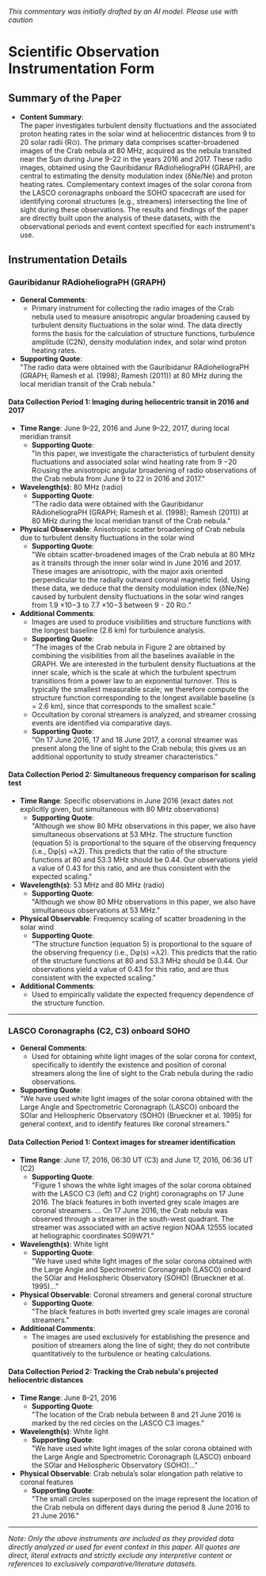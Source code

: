 _This commentary was initially drafted by an AI model. Please use with caution_

# Scientific Observation Instrumentation Form

## Summary of the Paper
- **Content Summary**:  
  The paper investigates turbulent density fluctuations and the associated proton heating rates in the solar wind at heliocentric distances from 9 to 20 solar radii (R⊙). The primary data comprises scatter-broadened images of the Crab nebula at 80 MHz, acquired as the nebula transited near the Sun during June 9–22 in the years 2016 and 2017. These radio images, obtained using the Gauribidanur RAdioheliograPH (GRAPH), are central to estimating the density modulation index (δNe/Ne) and proton heating rates. Complementary context images of the solar corona from the LASCO coronagraphs onboard the SOHO spacecraft are used for identifying coronal structures (e.g., streamers) intersecting the line of sight during these observations. The results and findings of the paper are directly built upon the analysis of these datasets, with the observational periods and event context specified for each instrument's use.

## Instrumentation Details

### Gauribidanur RAdioheliograPH (GRAPH)
- **General Comments**:
  - Primary instrument for collecting the radio images of the Crab nebula used to measure anisotropic angular broadening caused by turbulent density fluctuations in the solar wind. The data directly forms the basis for the calculation of structure functions, turbulence amplitude (C2N), density modulation index, and solar wind proton heating rates.
- **Supporting Quote**:  
  "The radio data were obtained with the Gauribidanur RAdioheliograPH (GRAPH; Ramesh et al. (1998); Ramesh (2011)) at 80 MHz during the local meridian transit of the Crab nebula."

#### Data Collection Period 1: Imaging during heliocentric transit in 2016 and 2017  
- **Time Range**: June 9–22, 2016 and June 9–22, 2017, during local meridian transit
  - **Supporting Quote**:  
    "In this paper, we investigate the characteristics of turbulent density fluctuations and associated solar wind heating rate from 9 −20 R⊙using the anisotropic angular broadening of radio observations of the Crab nebula from June 9 to 22 in 2016 and 2017."
- **Wavelength(s)**: 80 MHz (radio)
  - **Supporting Quote**:  
    "The radio data were obtained with the Gauribidanur RAdioheliograPH (GRAPH; Ramesh et al. (1998); Ramesh (2011)) at 80 MHz during the local meridian transit of the Crab nebula."
- **Physical Observable**: Anisotropic scatter broadening of Crab nebula due to turbulent density fluctuations in the solar wind
  - **Supporting Quote**:  
    "We obtain scatter-broadened images of the Crab nebula at 80 MHz as it transits through the inner solar wind in June 2016 and 2017. These images are anisotropic, with the major axis oriented perpendicular to the radially outward coronal magnetic field. Using these data, we deduce that the density modulation index (δNe/Ne) caused by turbulent density fluctuations in the solar wind ranges from 1.9 ×10−3 to 7.7 ×10−3 between 9 - 20 R⊙."
- **Additional Comments**:  
  - Images are used to produce visibilities and structure functions with the longest baseline (2.6 km) for turbulence analysis.
  - **Supporting Quote**:  
    "The images of the Crab nebula in Figure 2 are obtained by combining the visibilities from all the baselines available in the GRAPH. We are interested in the turbulent density fluctuations at the inner scale, which is the scale at which the turbulent spectrum transitions from a power law to an exponential turnover. This is typically the smallest measurable scale; we therefore compute the structure function corresponding to the longest available baseline (s = 2.6 km), since that corresponds to the smallest scale."
  - Occultation by coronal streamers is analyzed, and streamer crossing events are identified via comparative days.
  - **Supporting Quote**:  
    "On 17 June 2016, 17 and 18 June 2017, a coronal streamer was present along the line of sight to the Crab nebula; this gives us an additional opportunity to study streamer characteristics."

#### Data Collection Period 2: Simultaneous frequency comparison for scaling test
- **Time Range**: Specific observations in June 2016 (exact dates not explicitly given, but simultaneous with 80 MHz observations)
  - **Supporting Quote**:  
    "Although we show 80 MHz observations in this paper, we also have simultaneous observations at 53 MHz. The structure function (equation 5) is proportional to the square of the observing frequency (i.e., Dφ(s) ∝λ2). This predicts that the ratio of the structure functions at 80 and 53.3 MHz should be 0.44. Our observations yield a value of 0.43 for this ratio, and are thus consistent with the expected scaling."
- **Wavelength(s)**: 53 MHz and 80 MHz (radio)
  - **Supporting Quote**:  
    "Although we show 80 MHz observations in this paper, we also have simultaneous observations at 53 MHz."
- **Physical Observable**: Frequency scaling of scatter broadening in the solar wind
  - **Supporting Quote**:  
    "The structure function (equation 5) is proportional to the square of the observing frequency (i.e., Dφ(s) ∝λ2). This predicts that the ratio of the structure functions at 80 and 53.3 MHz should be 0.44. Our observations yield a value of 0.43 for this ratio, and are thus consistent with the expected scaling."
- **Additional Comments**:  
  - Used to empirically validate the expected frequency dependence of the structure function.

---

### LASCO Coronagraphs (C2, C3) onboard SOHO
- **General Comments**:
  - Used for obtaining white light images of the solar corona for context, specifically to identify the existence and position of coronal streamers along the line of sight to the Crab nebula during the radio observations.
- **Supporting Quote**:  
  "We have used white light images of the solar corona obtained with the Large Angle and Spectrometric Coronagraph (LASCO) onboard the SOlar and Heliospheric Observatory (SOHO) (Brueckner et al. 1995) for general context, and to identify features like coronal streamers."

#### Data Collection Period 1: Context images for streamer identification
- **Time Range**: June 17, 2016, 06:30 UT (C3) and June 17, 2016, 06:36 UT (C2)
  - **Supporting Quote**:  
    "Figure 1 shows the white light images of the solar corona obtained with the LASCO C3 (left) and C2 (right) coronagraphs on 17 June 2016. The black features in both inverted grey scale images are coronal streamers. ... On 17 June 2016, the Crab nebula was observed through a streamer in the south-west quadrant. The streamer was associated with an active region NOAA 12555 located at heliographic coordinates S09W71."
- **Wavelength(s)**: White light
  - **Supporting Quote**:  
    "We have used white light images of the solar corona obtained with the Large Angle and Spectrometric Coronagraph (LASCO) onboard the SOlar and Heliospheric Observatory (SOHO) (Brueckner et al. 1995)..."
- **Physical Observable**: Coronal streamers and general coronal structure
  - **Supporting Quote**:  
    "The black features in both inverted grey scale images are coronal streamers."
- **Additional Comments**:  
  - The images are used exclusively for establishing the presence and position of streamers along the line of sight; they do not contribute quantitatively to the turbulence or heating calculations.

#### Data Collection Period 2: Tracking the Crab nebula's projected heliocentric distances
- **Time Range**: June 8–21, 2016
  - **Supporting Quote**:  
    "The location of the Crab nebula between 8 and 21 June 2016 is marked by the red circles on the LASCO C3 images."
- **Wavelength(s)**: White light
  - **Supporting Quote**:  
    "We have used white light images of the solar corona obtained with the Large Angle and Spectrometric Coronagraph (LASCO) onboard the SOlar and Heliospheric Observatory (SOHO)..."
- **Physical Observable**: Crab nebula’s solar elongation path relative to coronal features
  - **Supporting Quote**:  
    "The small circles superposed on the image represent the location of the Crab nebula on different days during the period 8 June 2016 to 21 June 2016."

---

*Note: Only the above instruments are included as they provided data directly analyzed or used for event context in this paper. All quotes are direct, literal extracts and strictly exclude any interpretive content or references to exclusively comparative/literature datasets.*
